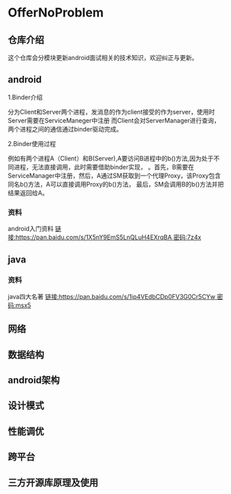 OfferNoProblem
==============
## 仓库介绍

  这个仓库会分模块更新android面试相关的技术知识，欢迎纠正与更新。
## android
1.Binder介绍

分为Client和Server两个进程，发消息的作为client接受的作为server，使用时Server需要在ServiceManeger中注册
而Client会对ServerManager进行查询，两个进程之间的通信通过binder驱动完成。

2.Binder使用过程

例如有两个进程A（Client）和B(Server),A要访问B进程中的b()方法,因为处于不同进程，无法直接调用，此时需要借助binder实现，
。首先，B需要在ServiceManager中注册，然后，A通过SM获取到一个代理Proxy，该Proxy包含同名b()方法，A可以直接调用Proxy的b()方法，
最后，SM会调用B的b()方法并把结果返回给A。



### 资料
android入门资料 [链接:https://pan.baidu.com/s/1X5nY9EmS5LnQLuH4EXrqBA  密码:7z4x](android入门资料)
## java
### 资料
java四大名著 [链接:https://pan.baidu.com/s/1ip4VEdbCDp0FV3G0Cr5CYw  密码:msx5](java四大名著)


## 网络


## 数据结构


## android架构


## 设计模式


## 性能调优


## 跨平台


## 三方开源库原理及使用



